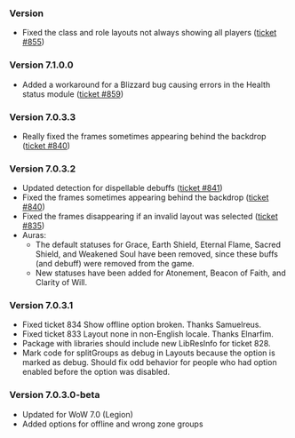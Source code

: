 ### Version

- Fixed the class and role layouts not always showing all players ([ticket #855](https://wow.curseforge.com/addons/grid/tickets/855))

### Version 7.1.0.0

- Added a workaround for a Blizzard bug causing errors in the Health status module ([ticket #859](https://wow.curseforge.com/addons/grid/tickets/859))

### Version 7.0.3.3

- Really fixed the frames sometimes appearing behind the backdrop ([ticket #840](https://wow.curseforge.com/addons/grid/tickets/840))

### Version 7.0.3.2

- Updated detection for dispellable debuffs ([ticket #841](https://wow.curseforge.com/addons/grid/tickets/841))
- Fixed the frames sometimes appearing behind the backdrop ([ticket #840](https://wow.curseforge.com/addons/grid/tickets/840))
- Fixed the frames disappearing if an invalid layout was selected ([ticket #835](https://wow.curseforge.com/addons/grid/tickets/835))
- Auras:
   - The default statuses for Grace, Earth Shield, Eternal Flame, Sacred Shield, and Weakened Soul have been removed, since these buffs (and debuff) were removed from the game.
   - New statuses have been added for Atonement, Beacon of Faith, and Clarity of Will.

### Version 7.0.3.1

* Fixed ticket 834 Show offline option broken. Thanks Samuelreus.
* Fixed ticket 833 Layout none in non-English locale.  Thanks Elnarfim.
* Package with libraries should include new LibResInfo for ticket 828.
* Mark code for splitGroups as debug in Layouts because the option is marked
  as debug. Should fix odd behavior for people who had option enabled before
  the option was disabled.

### Version 7.0.3.0-beta

* Updated for WoW 7.0 (Legion)
* Added options for offline and wrong zone groups

